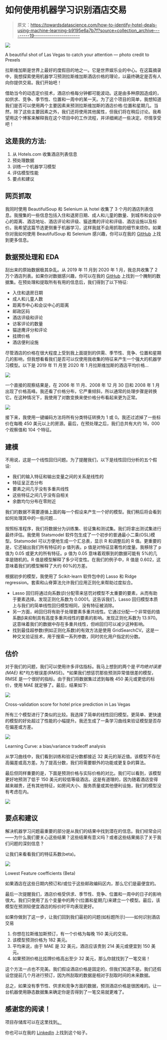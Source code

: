 # 如何使用机器学习识别酒店交易

> 原文：<https://towardsdatascience.com/how-to-identify-hotel-deals-using-machine-learning-b9195e6a7b7f?source=collection_archive---------19----------------------->

![](img/da37b79a9db4316481d6d6d1351e387d.png)

A beautiful shot of Las Vegas to catch your attention — photo credit to Prexels

拉斯维加斯是世界上最好的度假目的地之一。它是世界娱乐业的中心。在这篇摘录中，我想探索使用机器学习预测拉斯维加斯酒店价格的理论，以最终确定是否有人向你提供交易。我们开始吧！

借助当今的动态定价技术，酒店价格每分钟都可能波动。这是由多种原因造成的，如供求、竞争、季节性、位置和一周中的某一天。为了这个项目的简单，我想知道我们是否可以使用两个主要因素来预测拉斯维加斯的酒店价格:位置和星期几。当然，除了这些主要因素之外，我们还将使用其他属性，但我们将在稍后讨论。我希望用这个博客来解释我在这个项目中的工作流程，并详细阐述一些决定。尽情享受吧！

## 这是我的方法:

1.  从 Hotels.com 收集酒店列表信息
2.  预处理数据
3.  训练一个机器学习模型
4.  评估模型性能
5.  要点和建议

## 网页抓取

我同时使用 BeautifulSoup 和 Selenium 从 hotel 收集了 3 个月的酒店列表信息。我搜集的一些信息包括入住和退房日期、成人和儿童的数量、到城市和会议中心的距离、酒店地址、酒店评论和评级、猫途鹰的评论和评级、酒店设施以及标价。我希望这篇节选更侧重于机器学习，这样我就不会用抓取的细节来烦你。如果你对我如何使用 BeautifulSoup 和 Selenium 感兴趣，你可以在我的 [GitHub](https://github.com/BentleyOu/Projects/tree/master/Hotel%20Price%20Prediction) 上找到更多信息。

## 数据预处理和 EDA

刮出来的原始数据极其杂乱。从 2019 年 11 月到 2020 年 1 月，我总共收集了 2 万个酒店列表。如果你对数据感兴趣，你可以在我的 [GitHub](https://github.com/BentleyOu/Projects/tree/master/Hotel%20Price%20Prediction) 上找到一个腌制的数据集。在预处理和提取所有有用的信息后，我们得到了以下特征:

*   入住和退房日期
*   成人和儿童人数
*   距离市中心和会议中心的距离
*   邮政区码
*   酒店评级和评论
*   访客评论的数量
*   猫途鹰评分和评论
*   挂牌价格
*   酒店便利设施

尽管酒店的价格在很大程度上受到我上面提到的供需、季节性、竞争、位置和星期几的影响，但我想看看我们是否可以仅使用我收集的特征来产生一个强大的机器学习模型。以下是 2019 年 11 月至 2020 年 1 月拉斯维加斯的酒店平均价格…

![](img/e3cd12eb398d668a2aee5c9ebac0846a.png)

一个直接的观察结果是，在 2006 年 11 月、2008 年 12 月 30 日和 2008 年 1 月出现了价格高峰。我还看了价格分布，它严重倾斜，所以通常的处理步骤是转换它。在这种情况下，我使用了对数变换来使价格分布看起来更为正常。

![](img/590175da94e393e511222918d4741744.png)

接下来，我使用一键编码方法将所有分类特征转换为 1 或 0。我还过滤掉了一些标价在每晚 450 美元以上的房源。最后，在预处理之后，我们总共有大约 16，000 个观察值和 104 个特征。

## 建模

不用说，这是一个线性回归问题。为了提醒我们，以下是线性回归分析的五个假设:

*   我们的输入特征和输出变量之间的关系是线性的
*   特征呈正态分布
*   要素之间几乎没有多重共线性
*   这些特征之间几乎没有自相关
*   余数均匀分布在零附近

我们的数据不需要遵循上面的每一个假设来产生一个好的模型。我们稍后将会看到如何处理其中的一些问题…

按照标准程序，我们将数据分为训练集、验证集和测试集。我们将拿出测试集进行最终评估。我使用 Statsmodel 软件包生成了一个初步的普通最小二乘(OSL)模型。Statsmodel 可以方便地生成一个汇总表，显示 R 和调整后的 R 值。更重要的是，它还输出我们所有特征的 p 值列表。p 值是对特征显著性的度量。我移除了 p 值为 0.05 或更大的所有特征。p 值为 0.05 意味着观察到的数据可能有 5%的几率是随机的。R 值是模型解释了多少可变性。在我们的例子中，R 值是 0.602，这意味着我们的模型解释了大约 60%的方差。

根据初步的模型，我使用了 Scikit-learn 软件包中的 Lasso 和 Ridge regression。套索和山脊算法允许我们应用正则化来帮助过度拟合。

*   Lasso 回归将通过向系数(β)分配零来惩罚对模型不太重要的要素，从而有助于要素选择。发现正则化系数为 0.0001。这告诉我们，Lasso 回归模型本质上与我们的简单线性回归模型相同，没有特征被消除。
*   另一方面，岭回归将有助于处理要素多重共线性。它通过分配一个非常低的值系数β来抑制具有高度多重共线性的要素的影响。发现正则化系数为 13.970。这意味着我们的数据中存在多重共线性，但岭回归可以减少这种影响。
*   找到最佳超参数(例如正则化系数)的有效方法是使用 GridSearchCV。这是一种交叉验证技术，用于搜索一系列参数，同时优化用户指定的分数。

## 估价

对于我们的问题，我们可以使用许多评估指标。我马上想到的两个是*平均绝对误差(MAE)* 和*均方根误差(RMSE)。*如果我们想惩罚那些预测异常值很差的模型，RMSE 是一个很好的指标。由于我们将数据集过滤到每晚 450 美元或更低的标价，使用 MAE 就足够了。最后，结果如下:

![](img/adc3ffd470b77e38847a0348335f05e2.png)

Cross-validation score for hotel price prediction in Las Vegas

所有三个模型进行了类似的比较。我选择了简单的线性回归模型。更简单、更快速的模型的好处超过了性能的小幅提升。我还生成了一条学习曲线来验证模型是否存在偏差或方差。

![](img/1967c11399acc291e24ca3f0be3f58c7.png)

Learning Curve: a bias/variance tradeoff analysis

从学习曲线中，我们看到训练和验证分数都接近 32 美元的渐近值。该模型不存在高偏差或高方差。为了提高分数，我们将需要额外的功能或更复杂的算法。

最后但同样重要的是，下面是预测价格与实际价格的对比。我们可以看到，该模型更好地预测了低于 150 美元的较低等级酒店。这是有道理的，因为随着酒店变得越来越贵，还有其他特征，如房间大小、服务质量或其他便利设施，我们的模型没有考虑在内。

![](img/9b8ba55e053f2cc0997bef58e9e7ccf8.png)

## 要点和建议

解决机器学习问题最重要的部分是从我们的结果中找到潜在的信息。我们经常会问——为什么我们要关心这些结果？这些结果有意义吗？或者这些结果揭示了关于我们问题的深刻信息？

让我们来看看我们的特征系数(beta)。

![](img/7751d31768d5b1932a94bacbe131d069.png)

Lowest Feature coefficients (Beta)

如果酒店在这些日期内预订和/或位于这些邮政编码区内，那么它们是最便宜的。

最后一次提醒我们，酒店价格受供求、季节性、竞争、位置和一周中的日子的影响很大。我们只使用了五个变量中的两个(位置和星期几)来建立一个模型。最后，该模型在预测较便宜酒店的标价时平均表现更好。

如果你做到了这一步，让我们回到我们最初的问题(如标题所示)——如何识别酒店交易

1.  你想在拉斯维加斯预订，有一个价格为每晚 150 美元的交易。
2.  该模型预测价格为 182 美元。
3.  平均来说，由于 MAE 是 32 美元，酒店应该贵到 214 美元或便宜到 150 美元。
4.  如果预测价格比挂牌价格高出至少 32 美元，那么你就找到了一笔交易！

这个方法一点也不完美。我们假设酒店价格是固定的，但我们知道不是。我们还假设您提前几个月进行预订，因为所刮取的数据是相对于刮取时间的未来数据。

总之，如果没有季节性、供求和竞争方面的数据，预测酒店价格是很困难的。让一台机器使用静态数据集来确定你是否得到了一笔交易就更难了。

## 感谢您的阅读！

项目存储库可以在这里找到[。](https://github.com/BentleyOu/Projects/tree/master/Hotel%20Price%20Prediction)

你也可以在我的 [LinkedIn](https://www.linkedin.com/in/bentleyou/) 上找到这个帖子。